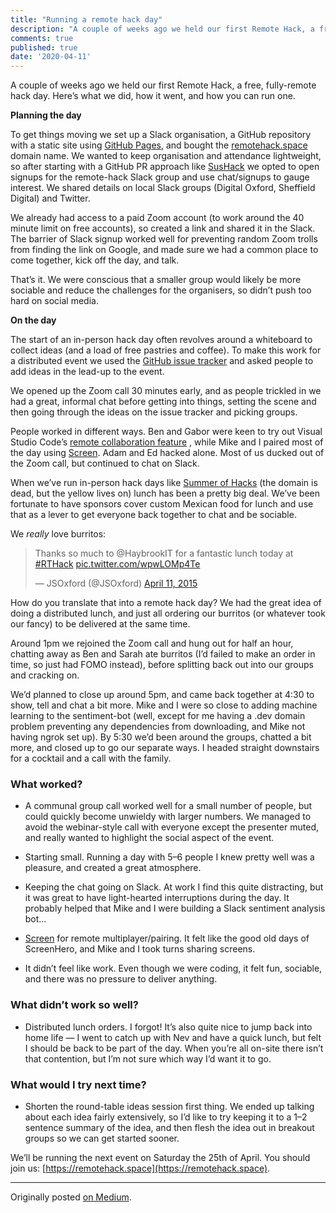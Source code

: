 ```yaml
---
title: "Running a remote hack day"
description: "A couple of weeks ago we held our first Remote Hack, a free, fully-remote hack day. Here’s what we did, how it went, and how you can run one."
comments: true
published: true
date: '2020-04-11'
---
```

A couple of weeks ago we held our first Remote Hack, a free, fully-remote hack day. Here’s what we did, how it went, and how you can run one.

**Planning the day**

To get things moving we set up a Slack organisation, a GitHub repository with a static site using [GitHub Pages](https://pages.github.com), and bought the [remotehack.space](https://remotehack.space) domain name. We wanted to keep organisation and attendance lightweight, so after starting with a GitHub PR approach like [SusHack](https://sushack.github.io) we opted to open signups for the remote-hack Slack group and use chat/signups to gauge interest. We shared details on local Slack groups (Digital Oxford, Sheffield Digital) and Twitter.

We already had access to a paid Zoom account (to work around the 40 minute limit on free accounts), so created a link and shared it in the Slack. The barrier of Slack signup worked well for preventing random Zoom trolls from finding the link on Google, and made sure we had a common place to come together, kick off the day, and talk.

That’s it. We were conscious that a smaller group would likely be more sociable and reduce the challenges for the organisers, so didn’t push too hard on social media.

**On the day**

The start of an in-person hack day often revolves around a whiteboard to collect ideas (and a load of free pastries and coffee). To make this work for a distributed event we used the [GitHub issue tracker](https://github.com/remotehack/remotehack.github.io/issues) and asked people to add ideas in the lead-up to the event.

We opened up the Zoom call 30 minutes early, and as people trickled in we had a great, informal chat before getting into things, setting the scene and then going through the ideas on the issue tracker and picking groups.

People worked in different ways. Ben and Gabor were keen to try out Visual Studio Code’s [remote collaboration feature](https://docs.microsoft.com/en-us/visualstudio/liveshare/use/vscode) , while Mike and I paired most of the day using [Screen](https://screen.so). Adam and Ed hacked alone. Most of us ducked out of the Zoom call, but continued to chat on Slack.

When we’ve run in-person hack days like [Summer of Hacks](https://web.archive.org/web/20160129214444/http://summerofhacks.io/) (the domain is dead, but the yellow lives on) lunch has been a pretty big deal. We’ve been fortunate to have sponsors cover custom Mexican food for lunch and use that as a lever to get everyone back together to chat and be sociable.

We *really* love burritos:
<blockquote class="twitter-tweet"><p lang="en" dir="ltr">Thanks so much to @HaybrookIT for a fantastic lunch today at <a href="https://twitter.com/hashtag/RTHack?src=hash&amp;ref_src=twsrc%5Etfw">#RTHack</a> <a href="http://t.co/wpwLOMp4Te">pic.twitter.com/wpwLOMp4Te</a></p>&mdash; JSOxford (@JSOxford) <a href="https://twitter.com/JSOxford/status/586953688041816065?ref_src=twsrc%5Etfw">April 11, 2015</a></blockquote> <script async src="https://platform.twitter.com/widgets.js" charset="utf-8"></script>

How do you translate that into a remote hack day? We had the great idea of doing a distributed lunch, and just all ordering our burritos (or whatever took our fancy) to be delivered at the same time.

Around 1pm we rejoined the Zoom call and hung out for half an hour, chatting away as Ben and Sarah ate burritos (I’d failed to make an order in time, so just had FOMO instead), before splitting back out into our groups and cracking on.

We’d planned to close up around 5pm, and came back together at 4:30 to show, tell and chat a bit more. Mike and I were so close to adding machine learning to the sentiment-bot (well, except for me having a .dev domain problem preventing any dependencies from downloading, and Mike not having ngrok set up). By 5:30 we’d been around the groups, chatted a bit more, and closed up to go our separate ways. I headed straight downstairs for a cocktail and a call with the family.

### What worked?

- A communal group call worked well for a small number of people, but could quickly become unwieldy with larger numbers. We managed to avoid the webinar-style call with everyone except the presenter muted, and really wanted to highlight the social aspect of the event.

- Starting small. Running a day with 5–6 people I knew pretty well was a pleasure, and created a great atmosphere.

- Keeping the chat going on Slack. At work I find this quite distracting, but it was great to have light-hearted interruptions during the day. It probably helped that Mike and I were building a Slack sentiment analysis bot…

- [Screen](https://screen.so) for remote multiplayer/pairing. It felt like the good old days of ScreenHero, and Mike and I took turns sharing screens.

- It didn’t feel like work. Even though we were coding, it felt fun, sociable, and there was no pressure to deliver anything.

### What didn’t work so well?

- Distributed lunch orders. I forgot! It’s also quite nice to jump back into home life — I went to catch up with Nev and have a quick lunch, but felt I should be back to be part of the day. When you’re all on-site there isn’t that contention, but I’m not sure which way I’d want it to go.

### What would I try next time?

- Shorten the round-table ideas session first thing. We ended up talking about each idea fairly extensively, so I’d like to try keeping it to a 1–2 sentence summary of the idea, and then flesh the idea out in breakout groups so we can get started sooner.

We’ll be running the next event on Saturday the 25th of April. You should join us: [https://remotehack.space](https://remotehack.space).

---
Originally posted [on Medium](https://medium.com/@spikeheap/running-a-remote-hack-day-94fc6a9b9550).
